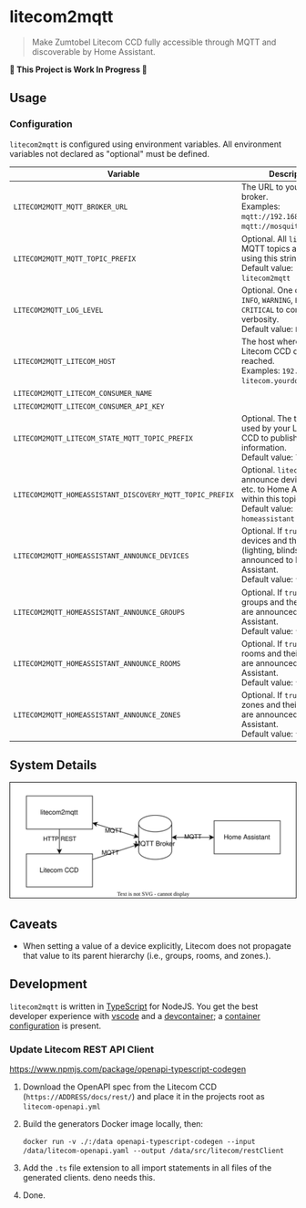 # litecom2mqtt

> Make Zumtobel Litecom CCD fully accessible through MQTT and discoverable by
> Home Assistant.

**🚧 This Project is Work In Progress 🚧**

## Usage

### Configuration

`litecom2mqtt` is configured using environment variables. All environment variables not declared as
"optional" must be defined.

| Variable                                                 | Description                                                                                                                                   |
| -------------------------------------------------------- | --------------------------------------------------------------------------------------------------------------------------------------------- |
| `LITECOM2MQTT_MQTT_BROKER_URL`                           | The URL to your MQTT broker.<br />Examples: `mqtt://192.168.1.42:1883`, `mqtt://mosquitto:1883`                                               |
| `LITECOM2MQTT_MQTT_TOPIC_PREFIX`                         | Optional. All `litecom2mqtt` MQTT topics are prefixed using this string.<br />Default value: `litecom2mqtt`                                   |
| `LITECOM2MQTT_LOG_LEVEL`                                 | Optional. One of `DEBUG`, `INFO`, `WARNING`, `ERROR`, or `CRITICAL` to control log verbosity.<br />Default value: `ERROR`                     |
| `LITECOM2MQTT_LITECOM_HOST`                              | The host where your Litecom CCD can be reached.<br />Examples: `192.168.1.50`, `litecom.yourdomain.tld`                                       |
| `LITECOM2MQTT_LITECOM_CONSUMER_NAME`                     |                                                                                                                                               |
| `LITECOM2MQTT_LITECOM_CONSUMER_API_KEY`                  |                                                                                                                                               |
| `LITECOM2MQTT_LITECOM_STATE_MQTT_TOPIC_PREFIX`           | Optional. The topic prefix used by your Litecom CCD to publish state information.<br />Default value: `litecom`                               |
| `LITECOM2MQTT_HOMEASSISTANT_DISCOVERY_MQTT_TOPIC_PREFIX` | Optional. `litecom2mqtt` will announce devices, zones, etc. to Home Assistant within this topic prefix.<br />Default value: `homeassistant`   |
| `LITECOM2MQTT_HOMEASSISTANT_ANNOUNCE_DEVICES`            | Optional. If `true`, Litecom devices and their services (lighting, blinds, etc.) are announced to Home Assistant.<br />Default value: `false` |
| `LITECOM2MQTT_HOMEASSISTANT_ANNOUNCE_GROUPS`             | Optional. If `true`, Litecom groups and their services are announced to Home Assistant.<br />Default value: `false`                           |
| `LITECOM2MQTT_HOMEASSISTANT_ANNOUNCE_ROOMS`              | Optional. If `true`, Litecom rooms and their services are announced to Home Assistant.<br />Default value: `false`                            |
| `LITECOM2MQTT_HOMEASSISTANT_ANNOUNCE_ZONES`              | Optional. If `true`, Litecom zones and their services are announced to Home Assistant.<br />Default value: `false`                            |

## System Details

![Interactions between litecom2mqtt, Litecom CCD, a MQTT broker, and Home Assistant.](./docs/system.drawio.svg)

## Caveats

-   When setting a value of a device explicitly, Litecom does not propagate that value to its parent hierarchy (i.e., groups, rooms, and zones.).

## Development

`litecom2mqtt` is written in [TypeScript](https://www.typescriptlang.org/) for
NodeJS. You get the best developer experience with
[vscode](https://code.visualstudio.com/) and a
[devcontainer](https://containers.dev/); a
[container configuration](./.devcontainer) is present.

### Update Litecom REST API Client

https://www.npmjs.com/package/openapi-typescript-codegen

1. Download the OpenAPI spec from the Litecom CCD (`https://ADDRESS/docs/rest/`)
   and place it in the projects root as `litecom-openapi.yml`

2. Build the generators Docker image locally, then:

    ```shell
    docker run -v ./:/data openapi-typescript-codegen --input /data/litecom-openapi.yaml --output /data/src/litecom/restClient
    ```

3. Add the `.ts` file extension to all import statements in all files of the
   generated clients. deno needs this.

4. Done.
